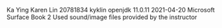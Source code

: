 Ka Ying Karen Lin
20781834 kyklin
openjdk 11.0.11 2021-04-20
Microsoft Surface Book 2
Used sound/image files provided by the instructor